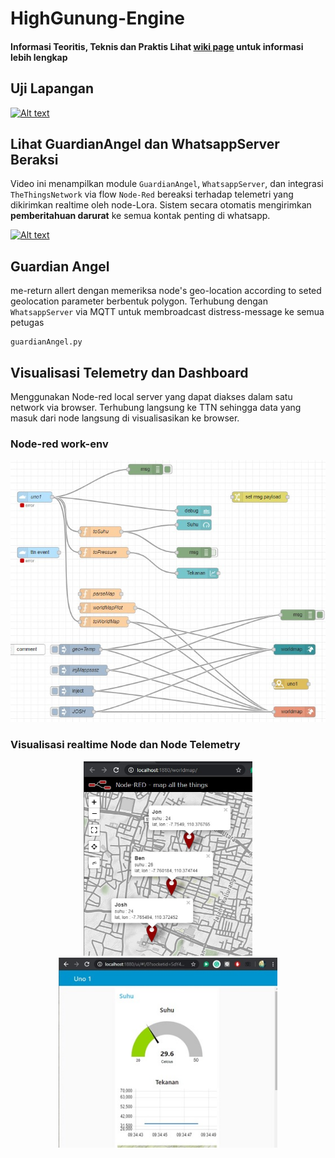 # HighGunung-Engine
#### Informasi Teoritis, Teknis dan Praktis Lihat [wiki page](https://github.com/wimbuhAdi/HighGunung-Engine/wiki) untuk informasi lebih lengkap

## Uji Lapangan
[![Alt text](https://img.youtube.com/vi/bPAsnNStATQ/0.jpg)](https://youtu.be/bPAsnNStATQ)


## Lihat GuardianAngel dan WhatsappServer Beraksi
Video ini menampilkan module `GuardianAngel`, `WhatsappServer`, dan integrasi `TheThingsNetwork` via flow `Node-Red` bereaksi terhadap telemetri yang dikirimkan realtime oleh node-Lora. Sistem secara otomatis mengirimkan **pemberitahuan darurat** ke semua kontak penting di whatsapp.


[![Alt text](https://img.youtube.com/vi/sA308gRTwHI/0.jpg)](https://www.youtube.com/watch?v=sA308gRTwHI)


## Guardian Angel
me-return allert dengan memeriksa node's geo-location according to seted geolocation parameter berbentuk polygon. Terhubung dengan `WhatsappServer` via MQTT untuk membroadcast distress-message ke semua petugas
```
guardianAngel.py 
```


## Visualisasi Telemetry dan Dashboard
Menggunakan Node-red local server yang dapat diakses dalam satu network via browser. Terhubung langsung ke TTN sehingga data yang masuk dari node langsung di visualisasikan ke browser. 
### Node-red work-env
<p align="center">
  <img src="https://github.com/wimbuhAdi/HighGunung-Engine/blob/master/Node-red/Node-red_flow.jpg" alt="Size Limit CLI" width="750">
</p>

### Visualisasi realtime Node dan Node Telemetry
<p align="center">
  <img src="https://github.com/wimbuhAdi/HighGunung-Engine/blob/master/Node-red/visualisasi-node2.jpg" alt="Size Limit CLI" width="270">
  <img src="https://github.com/wimbuhAdi/HighGunung-Engine/blob/master/Node-red/nodeTelemetry-dashboard.jpg " alt="Size Limit CLI" width="350">
</p>


